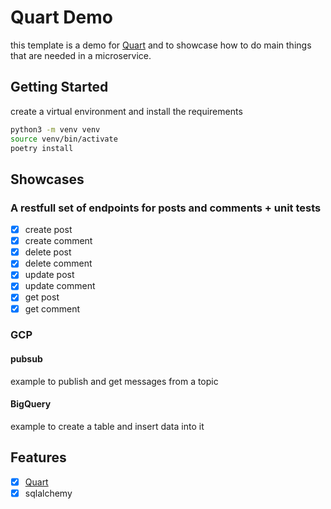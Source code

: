 # Quart Demo

this template is a demo for [Quart](https://gitlab.com/pgjones/quart) and to showcase
how to do main things that are needed in a microservice.

## Getting Started
create a virtual environment and install the requirements
```bash
python3 -m venv venv
source venv/bin/activate
poetry install
```

## Showcases
### A restfull set of endpoints for posts and comments + unit tests
- [x] create post
- [x] create comment
- [x] delete post
- [x] delete comment
- [x] update post
- [x] update comment
- [x] get post
- [x] get comment

### GCP

#### pubsub 
example to publish and get messages from a topic

#### BigQuery
example to create a table and insert data into it





## Features

- [x] [Quart](https://gitlab.com/pgjones/quart)
- [x] sqlalchemy